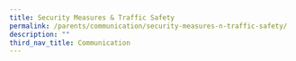 ```yaml
---
title: Security Measures & Traffic Safety
permalink: /parents/communication/security-measures-n-traffic-safety/
description: ""
third_nav_title: Communication
---
```

